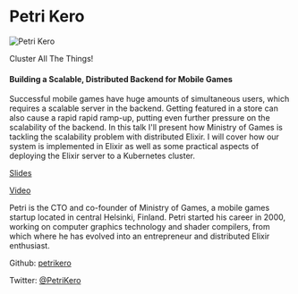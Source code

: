 # Petri Kero

![Petri Kero](http://s3.amazonaws.com/esl-conf-stg/media/files/000/000/576/thumbnail/Petri_Kero.jpg?1487622345)

Cluster All The Things!

#### Building a Scalable, Distributed Backend for Mobile Games

Successful mobile games have huge amounts of simultaneous users, which requires a scalable server in the backend. Getting featured in a store can also cause a rapid rapid ramp-up, putting even further pressure on the scalability of the backend. In this talk I'll present how Ministry of Games is tackling the scalability problem with distributed Elixir. I will cover how our system is implemented in Elixir as well as some practical aspects of deploying the Elixir server to a Kubernetes cluster.

[Slides](http://s3.amazonaws.com/esl-conf-stg/media/files/000/000/735/original/Petri_Kero_-_Building_a_Scalable__Distributed_Backend_for_Mobile_Games.pdf?1505918140)

[Video](https://youtu.be/nCSO8yeR0c4?list=PLWbHc_FXPo2jV6N5XEjbUQe2GkYcRkZdD)

Petri is the CTO and co-founder of Ministry of Games, a mobile games startup located in central Helsinki, Finland. Petri started his career in 2000, working on computer graphics technology and shader compilers, from which where he has evolved into an entrepreneur and distributed Elixir enthusiast.

Github: [petrikero](https://github.com/petrikero)

Twitter: [@PetriKero](https://twitter.com/PetriKero)

